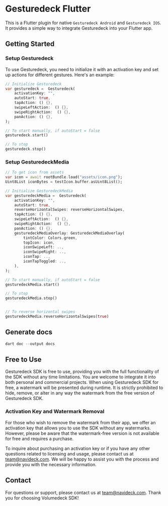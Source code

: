 # Gesturedeck Flutter

This is a Flutter plugin for native `Gesturedeck Android` and `Gesturedeck IOS`. It provides a simple way to integrate Gesturedeck into your Flutter app.

## Getting Started

### Setup Gesturedeck

To use Gesturedeck, you need to initialize it with an activation key and set up actions for different gestures. Here's an example:

```dart
// Initialize Gesturedeck
var gesturedeck =  Gesturedeck(
    activationKey: "",
    autoStart: true,
    tapAction: () {},
    swipeLeftAction:  () {},
    swipeRightAction:  () {},
    panAction: () {},
);

// To start manually, if autoStart = false
gesturedeck.start()

// To stop
gesturedeck.stop()
```

### Setup GesturedeckMedia  

```dart
// To get icon from assets
var icon = await rootBundle.load("assets/icon.png");
Uint8List iconBytes = testIcon.buffer.asUint8List();

// Initialize GesturedeckMedia
var gesturedeckMedia =  Gesturedeck(
    activationKey: "",
    autoStart: true,
    reverseHorizontalSwipes: reverseHorizontalSwipes,
    tapAction: () {},
    swipeLeftAction:  () {},
    swipeRightAction:  () {},
    panAction: () {},
    gesturedeckMediaOverlay: GesturedeckMediaOverlay(
        tintColor: Colors.green,
        topIcon: icon, 
        iconSwipeLeft: ..,
        iconSwipeRight: ..,
        iconTap: ..,
        iconTapToggled: ..,
    ),
);

// To start manually, if autoStart = false
gesturedeckMedia.start()

// To stop
gesturedeckMedia.stop()


// To reverse horizontal swipes
gesturedeckMedia.reverseHorizontalSwipes(true)
```

## Generate docs

```dart
dart doc --output docs
```

## Free to Use
Gesturedeck SDK is free to use, providing you with the full functionality of the SDK without any time limitations. You are welcome to integrate it into both personal and commercial projects. When using Gesturedeck SDK for free, a watermark will be presented during runtime. It is strictly prohibited  to hide, remove, or alter in any way the watermark from the free version of Gesturedeck SDK.

### Activation Key and Watermark Removal
For those who wish to remove the watermark from their app, we offer an activation key that allows you to use the SDK without any watermarks. However, please be aware that the watermark-free version is not available for free and requires a purchase.

To inquire about purchasing an activation key or if you have any other questions related to licensing and usage, please contact us at team@navideck.com. We will be happy to assist you with the process and provide you with the necessary information.

## Contact

For questions or support, please contact us at team@navideck.com. Thank you for choosing Volumedeck SDK!